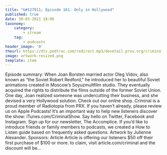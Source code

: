 ```yaml
---
title: "&#127911; Episode 161: Only in Hollywood"
published: true
date: 30-03-2021 18:06
taxonomy:
    category:
        - stream
    tag:
        - podcasts
header_image: '0'
theurl: https://dts.podtrac.com/redirect.mp3/dovetail.prxu.org/criminal/b6bf2b56-1083-4d59-817f-c80c2e56d502/Episode_161_Only_in_Hollywood_Part_1.mp3
image: artwork-resized.png
template: item
--- 
```

Episode summary: When Joan Borsten married actor Oleg Vidov, also known as “the Soviet Robert Redford,” he introduced her to beautiful Soviet animations created in Moscow’s Soyuzmultfilm studio. They eventually acquired the rights to distribute the films outside of the former Soviet Union. One day, Joan realized someone was undercutting their business, and she devised a very Hollywood solution. Check out our online shop. Criminal is a proud member of Radiotopia from PRX. If you haven’t already, please review us on Apple Podcasts! It’s an important way to help new listeners discover the show: iTunes.com/CriminalShow. Say hello on Twitter, Facebook and Instagram. Sign up for our newsletter, The Accomplice. If you’d like to introduce friends or family members to podcasts, we created a How to Listen guide based on frequently asked questions. Artwork by Julienne Alexander. Sponsors: Article Article is offering our listeners $50 off their first purchase of $100 or more. to claim, visit article.com/criminal and the discount will be…
